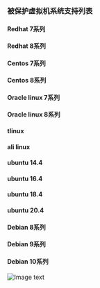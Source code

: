 ### 被保护虚拟机系统支持列表

#### Redhat 7系列
#### Redhat 8系列
#### Centos 7系列
#### Centos 8系列
#### Oracle linux 7系列
#### Oracle linux 8系列
#### tlinux
#### ali linux
#### ubuntu 14.4
#### ubuntu 16.4
#### ubuntu 18.4
#### ubuntu 20.4
#### Debian 8系列
#### Debian 9系列
#### Debian 10系列

![Image text](/cloud.jpg)
